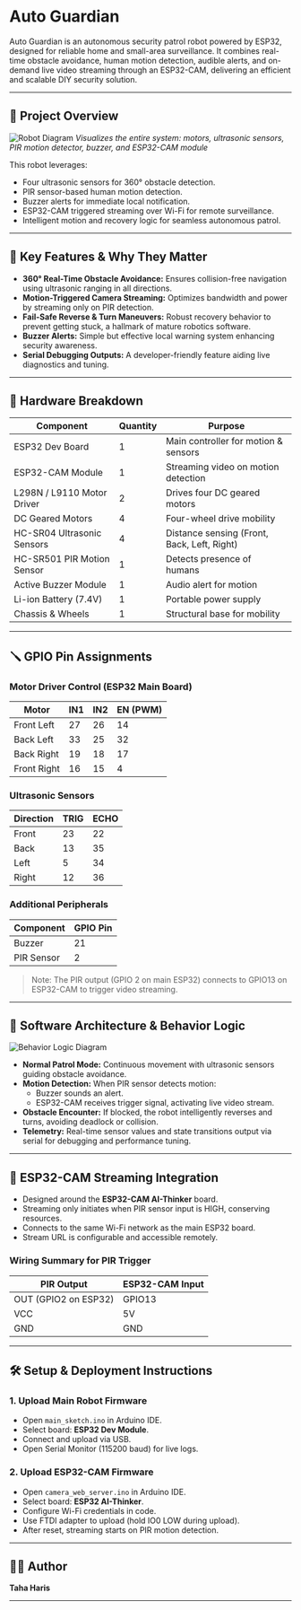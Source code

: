 # **Auto Guardian**

Auto Guardian is an autonomous security patrol robot powered by ESP32, designed for reliable home and small-area surveillance. It combines real-time obstacle avoidance, human motion detection, audible alerts, and on-demand live video streaming through an ESP32-CAM, delivering an efficient and scalable DIY security solution.

---

## 📸 Project Overview

![Robot Diagram]([https://raw.githubusercontent.com/user/repo/main/images/robot_diagram.png](https://github.com/TahaHaris/Auto-Guardian/blob/main/Auto-Guardian%20Video.mov))  
*Visualizes the entire system: motors, ultrasonic sensors, PIR motion detector, buzzer, and ESP32-CAM module*

This robot leverages:

- Four ultrasonic sensors for 360° obstacle detection.
- PIR sensor-based human motion detection.
- Buzzer alerts for immediate local notification.
- ESP32-CAM triggered streaming over Wi-Fi for remote surveillance.
- Intelligent motion and recovery logic for seamless autonomous patrol.

---

## 🔧 Key Features & Why They Matter

- **360° Real-Time Obstacle Avoidance:** Ensures collision-free navigation using ultrasonic ranging in all directions.
- **Motion-Triggered Camera Streaming:** Optimizes bandwidth and power by streaming only on PIR detection.
- **Fail-Safe Reverse & Turn Maneuvers:** Robust recovery behavior to prevent getting stuck, a hallmark of mature robotics software.
- **Buzzer Alerts:** Simple but effective local warning system enhancing security awareness.
- **Serial Debugging Outputs:** A developer-friendly feature aiding live diagnostics and tuning.

---

## 🧰 Hardware Breakdown

| Component               | Quantity | Purpose                                |
|-------------------------|----------|--------------------------------------|
| ESP32 Dev Board         | 1        | Main controller for motion & sensors |
| ESP32-CAM Module        | 1        | Streaming video on motion detection  |
| L298N / L9110 Motor Driver | 2      | Drives four DC geared motors         |
| DC Geared Motors        | 4        | Four-wheel drive mobility             |
| HC-SR04 Ultrasonic Sensors | 4      | Distance sensing (Front, Back, Left, Right) |
| HC-SR501 PIR Motion Sensor | 1      | Detects presence of humans            |
| Active Buzzer Module    | 1        | Audio alert for motion                |
| Li-ion Battery (7.4V)   | 1        | Portable power supply                  |
| Chassis & Wheels       | 1        | Structural base for mobility          |

---

## 🪛 GPIO Pin Assignments

### Motor Driver Control (ESP32 Main Board)

| Motor        | IN1 | IN2 | EN (PWM) |
|--------------|-----|-----|----------|
| Front Left   | 27  | 26  | 14       |
| Back Left    | 33  | 25  | 32       |
| Back Right   | 19  | 18  | 17       |
| Front Right  | 16  | 15  | 4        |

### Ultrasonic Sensors

| Direction | TRIG | ECHO |
|-----------|------|------|
| Front     | 23   | 22   |
| Back      | 13   | 35   |
| Left      | 5    | 34   |
| Right     | 12   | 36   |

### Additional Peripherals

| Component  | GPIO Pin |
|------------|----------|
| Buzzer     | 21       |
| PIR Sensor | 2        |

> Note: The PIR output (GPIO 2 on main ESP32) connects to GPIO13 on ESP32-CAM to trigger video streaming.

---

## 🧠 Software Architecture & Behavior Logic

![Behavior Logic Diagram](https://raw.githubusercontent.com/user/repo/main/images/robot_logic_flow_cam.png)

- **Normal Patrol Mode:** Continuous movement with ultrasonic sensors guiding obstacle avoidance.
- **Motion Detection:** When PIR sensor detects motion:
  - Buzzer sounds an alert.
  - ESP32-CAM receives trigger signal, activating live video stream.
- **Obstacle Encounter:** If blocked, the robot intelligently reverses and turns, avoiding deadlock or collision.
- **Telemetry:** Real-time sensor values and state transitions output via serial for debugging and performance tuning.

---

## 🔴 ESP32-CAM Streaming Integration

- Designed around the **ESP32-CAM AI-Thinker** board.
- Streaming only initiates when PIR sensor input is HIGH, conserving resources.
- Connects to the same Wi-Fi network as the main ESP32 board.
- Stream URL is configurable and accessible remotely.
  
### Wiring Summary for PIR Trigger

| PIR Output | ESP32-CAM Input |
|------------|-----------------|
| OUT (GPIO2 on ESP32) | GPIO13          |
| VCC        | 5V              |
| GND        | GND             |

---

## 🛠️ Setup & Deployment Instructions

### 1. Upload Main Robot Firmware

- Open `main_sketch.ino` in Arduino IDE.
- Select board: **ESP32 Dev Module**.
- Connect and upload via USB.
- Open Serial Monitor (115200 baud) for live logs.

### 2. Upload ESP32-CAM Firmware

- Open `camera_web_server.ino` in Arduino IDE.
- Select board: **ESP32 AI-Thinker**.
- Configure Wi-Fi credentials in code.
- Use FTDI adapter to upload (hold IO0 LOW during upload).
- After reset, streaming starts on PIR motion detection.

---

## 👨‍💻 Author

**Taha Haris**  

---
